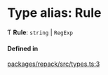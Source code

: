 # Type alias: Rule

Ƭ **Rule**: `string` \| `RegExp`

#### Defined in

[packages/repack/src/types.ts:3](https://github.com/callstack/repack/blob/9e6a11a/packages/repack/src/types.ts#L3)
